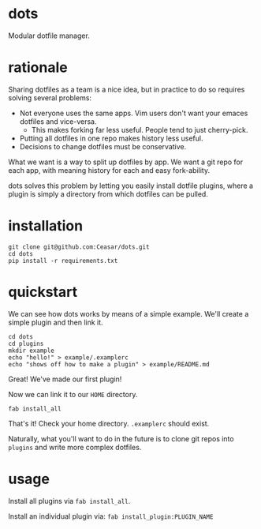 # dots

Modular dotfile manager.

# rationale

Sharing dotfiles as a team is a nice idea, but in practice to do so requires solving several problems:

- Not everyone uses the same apps. Vim users don't want your emaces dotfiles and vice-versa.
    - This makes forking far less useful. People tend to just cherry-pick.
- Putting all dotfiles in one repo makes history less useful.
- Decisions to change dotfiles must be conservative.

What we want is a way to split up dotfiles by app. We want a git repo for each app, with meaning history for each and easy fork-ability.

dots solves this problem by letting you easily install dotfile plugins, where a plugin is simply a directory from which dotfiles can be pulled.

# installation

```
git clone git@github.com:Ceasar/dots.git
cd dots
pip install -r requirements.txt
```

# quickstart

We can see how dots works by means of a simple example. We'll create a simple plugin and then link it.

```
cd dots
cd plugins
mkdir example
echo "hello!" > example/.examplerc
echo "shows off how to make a plugin" > example/README.md
```

Great! We've made our first plugin!

Now we can link it to our `HOME` directory.

```
fab install_all
```

That's it! Check your home directory. `.examplerc` should exist.

Naturally, what you'll want to do in the future is to clone git repos into `plugins` and write more complex dotfiles.

# usage

Install all plugins via `fab install_all`.

Install an individual plugin via: `fab install_plugin:PLUGIN_NAME`
